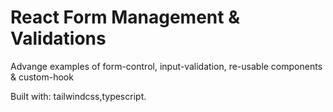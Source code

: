 # React Form Management & Validations

Advange examples of form-control, input-validation, re-usable components & custom-hook

Built with: tailwindcss,typescript.
